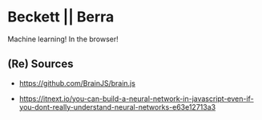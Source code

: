 # Beckett || Berra

Machine learning! In the browser!

## (Re) Sources

* https://github.com/BrainJS/brain.js

* https://itnext.io/you-can-build-a-neural-network-in-javascript-even-if-you-dont-really-understand-neural-networks-e63e12713a3

